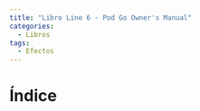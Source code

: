 ```yaml
---
title: "Libro Line 6 - Pod Go Owner's Manual"
categories:
  - Libros
tags:
  - Efectos
---
```


# Índice
